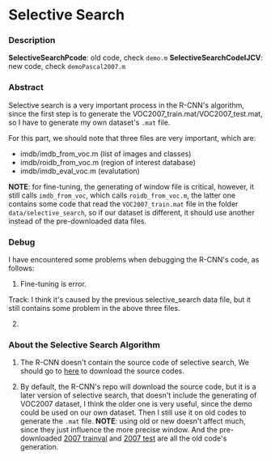 Selective Search
===



### **Description**

**SelectiveSearchPcode**: old code, check `demo.m`
**SelectiveSearchCodeIJCV**: new code, check `demoPascal2007.m`


### **Abstract**
Selective search is a very important process in the R-CNN's algorithm, since the first step is to generate the VOC2007_train.mat/VOC2007_test.mat, so I have to generate my own dataset's `.mat` file.

For this part, we should note that three files are very important, which are:

+ imdb/imdb_from_voc.m (list of images and classes)
+ imdb/roidb_from_voc.m (region of interest database)
+ imdb/imdb_eval_voc.m (evalutation)

**NOTE**: for fine-tuning, the generating of window file is critical, however, it still calls `imdb_from_voc`, which calls `roidb_from_voc.m`, the latter one contains some code that read the `VOC2007_train.mat` file in the folder `data/selective_search`, so if our dataset is different, it should use another instead of the pre-downloaded data files.

### **Debug**

I have encountered some problems when debugging the R-CNN's code, as follows:

1) Fine-tuning is error.

Track: I think it's caused by the previous selective_search data file, but it still contains some problem in the above three files.


2) 



### About the Selective Search Algorithm

1) The R-CNN doesn't contain the source code of selective search, We should go to [here](http://disi.unitn.it/~uijlings/MyHomepage/index.php#page=projects1) to download the source codes.

2) By default, the R-CNN's repo will download the source code, but it is a later version of selective search, that doesn't include the generating of VOC2007 dataset, I think the older one is very useful, since the demo could be used on our own dataset. Then I still use it on old codes to generate the `.mat` file. **NOTE**: using old or new doesn't affect much, since they just influence the more precise window. And the pre-downloaded [2007 trainval](http://www.huppelen.nl/SelectiveSearch/SelectiveSearchVOC2007trainval.mat) and [2007 test](http://www.huppelen.nl/SelectiveSearch/SelectiveSearchVOC2007test.mat) are all the old code's generation.

